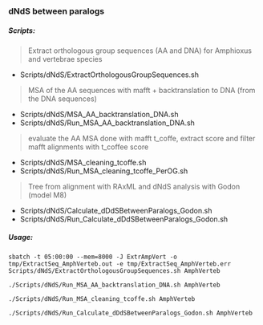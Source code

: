 
### dNdS between paralogs

##### Scripts:
> Extract orthologous group sequences (AA and DNA) for Amphioxus and vertebrae species
- Scripts/dNdS/ExtractOrthologousGroupSequences.sh
> MSA of the AA sequences with mafft + backtranslation to DNA (from the DNA sequences)
- Scripts/dNdS/MSA_AA_backtranslation_DNA.sh
- Scripts/dNdS/Run_MSA_AA_backtranslation_DNA.sh
> evaluate the AA MSA done with mafft t_coffe, extract score and filter mafft alignments with t_coffee score
- Scripts/dNdS/MSA_cleaning_tcoffe.sh
- Scripts/dNdS/Run_MSA_cleaning_tcoffe_PerOG.sh
> Tree from alignment with RAxML and dNdS analysis with Godon (model M8)
- Scripts/dNdS/Calculate_dDdSBetweenParalogs_Godon.sh
- Scripts/dNdS/Run_Calculate_dDdSBetweenParalogs_Godon.sh

##### Usage:
```
sbatch -t 05:00:00 --mem=8000 -J ExtrAmpVert -o tmp/ExtractSeq_AmphVerteb.out -e tmp/ExtractSeq_AmphVerteb.err Scripts/dNdS/ExtractOrthologousGroupSequences.sh AmphVerteb

./Scripts/dNdS/Run_MSA_AA_backtranslation_DNA.sh AmphVerteb

./Scripts/dNdS/Run_MSA_cleaning_tcoffe.sh AmphVerteb

./Scripts/dNdS/Run_Calculate_dDdSBetweenParalogs_Godon.sh AmphVerteb
```
